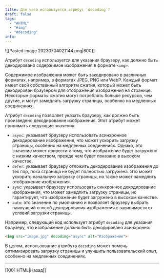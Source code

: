 ```yaml
---
title: Для чего используется атрибут `decoding`?
draft: false
tags:
  - "#HTML"
  - "#img"
  - "#decoding"
info:
---
```

![[Pasted image 20230704021144.png|600]]

Атрибут `decoding` используется для указания браузеру, как должно быть декодировано содержимое изображения в формате `<img>`.

Содержимое изображения может быть закодировано в различных форматах, например, в форматах JPEG, PNG или WebP. Каждый формат имеет свой собственный алгоритм сжатия, который может быть декодирован браузером для отображения изображения на странице. Некоторые форматы сжатия могут потреблять больше ресурсов, чем другие, и могут замедлять загрузку страницы, особенно на медленных соединениях.

Атрибут `decoding` позволяет указать браузеру, как должно быть произведено декодирование изображения. Этот атрибут может принимать следующие значения:

- `async`: указывает браузеру использовать асинхронное декодирование изображения, что может ускорить загрузку страницы, особенно на медленных соединениях. Однако, это значение может привести к тому, что изображение будет загружено с низким качеством, прежде чем будет показано в высоком качестве.
- `defer`: указывает браузеру отложить декодирование изображения до тех пор, пока страница не будет полностью загружена. Это может ускорить начальную загрузку страницы, но также может замедлить отображение изображения.
- `sync`: указывает браузеру использовать синхронное декодирование изображения, что может замедлить загрузку страницы, но гарантирует, что изображение будет загружено в высоком качестве.
- `auto`: это значение по умолчанию и позволяет браузеру выбрать наилучший способ декодирования изображения в зависимости от условий загрузки страницы.

Например, следующий код использует атрибут `decoding` для указания браузеру, что изображение должно быть декодировано асинхронно:

```html
<img src="image.jpg" decoding="async" alt="Изображение">
```

В целом, использование атрибута `decoding` может помочь оптимизировать загрузку страницы и улучшить пользовательский опыт, особенно на медленных соединениях.

---

[[001 HTML|Назад]]